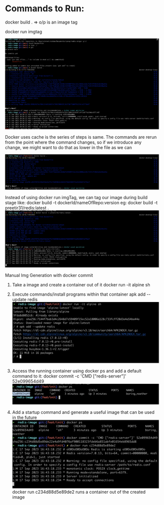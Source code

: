 # Commands to Run:

docker build .   => o/p is an image tag

docker run imgtag

![Alt text](image.png)

Docker uses cache is the series of steps is same.
The commands are rerun from the point where the command changes, so if we introduce any change, we might want to do that as lower in the file as we can

![Alt text](image-1.png)

Instead of using docker run imgTag, we can tag our image during build stage like:
    docker build -t dockerId/nameOfRepo:version
eg: docker build -t preetir31/redis:latest .
![Alt text](image-2.png)

Manual Img Generation with docker commit
1. Take a image and create a container out of it
docker run -it alpine sh
2. Execute commands/install programs within that container
apk add --update redis
![Alt text](image-4.png)
3. Access the running container using docker ps and add a default command to it:
docker commit -c 'CMD ["redis-server"]' 52e099654d49
![Alt text](image-3.png)

4. Add a startup command and generate a useful image that can be used in the future
![Alt text](image-5.png)
docker run c234d88d5e89de2
runs a container out of the created image

